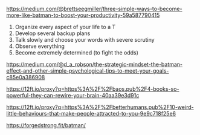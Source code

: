 https://medium.com/@brettseegmiller/three-simple-ways-to-become-more-like-batman-to-boost-your-productivity-59a587790415
1. Organize every aspect of your life to a T
2. Develop several backup plans 
3. Talk slowly and choose your words with severe scrutiny
4. Observe everything 
5. Become extremely determined (to fight the odds)

https://medium.com/@d_a_robson/the-strategic-mindset-the-batman-effect-and-other-simple-psychological-tips-to-meet-your-goals-c85e0a386908

https://12ft.io/proxy?q=https%3A%2F%2Fbaos.pub%2F4-books-so-powerful-they-can-rewire-your-brain-40aa39e3d91c

https://12ft.io/proxy?q=https%3A%2F%2Fbetterhumans.pub%2F10-weird-little-behaviours-that-make-people-attracted-to-you-9e9c718f25e6

https://forgedstrong.fit/batman/